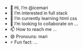 - 👋 Hi, I’m @icemari
- 👀 I’m interested in full stack 
- 🌱 I’m currently learning html css
- 💞️ I’m looking to collaborate on ...
- 📫 How to reach me ...
- 😄 Pronouns: mari
- ⚡ Fun fact: ...

<!---
icemari/icemari is a ✨ special ✨ repository because its `README.md` (this file) appears on your GitHub profile.
You can click the Preview link to take a look at your changes.
--->
